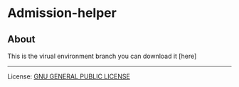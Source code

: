 # Admission-helper

## About

This is the virual environment branch you can download it [here]

---

License: [GNU GENERAL PUBLIC LICENSE](https://github.com/Advik-B/Admission-helper/blob/main/LICENSE)
